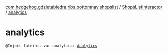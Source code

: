 [com.hedgehog.gdzietabiedra.ribs.bottomnav.shopslist](../index.md) / [ShopsListInteractor](index.md) / [analytics](./analytics.md)

# analytics

`@Inject lateinit var analytics: `[`Analytics`](../../com.hedgehog.gdzietabiedra.utils.analytics/-analytics/index.md)